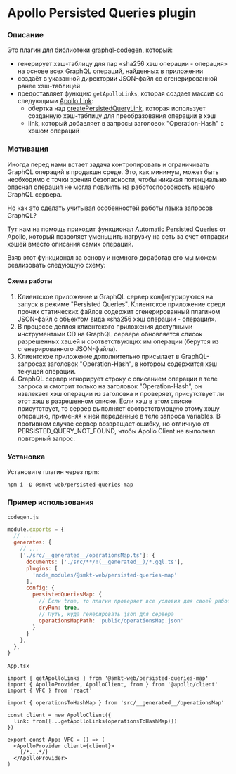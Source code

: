 # Apollo Persisted Queries plugin

### Описание

Это плагин для библиотеки [graphql-codegen](https://the-guild.dev/graphql/codegen), который:

- генерирует хэш-таблицу для пар «sha256 хэш операции - операция» на основе всех GraphQL операций, найденных в
  приложении
- создаёт в указанной директории JSON-файл со сгенерированной ранее хэш-таблицей
- предоставляет функцию `getApolloLinks`, которая создает массив со
  следующими [Apollo Link](https://www.apollographql.com/docs/react/api/link/introduction):
  - обертка над [createPersistedQueryLink](https://www.apollographql.com/docs/react/api/link/persisted-queries/),
    которая использует созданную хэш-таблицу для преобразования операции в хэш
  - link, который добавляет в запросы заголовок "Operation-Hash" с хэшом операций

### Мотивация

Иногда перед нами встает задача контролировать и ограничивать GraphQL операций в продакшн среде.
Это, как минимум, может быть необходимо с точки зрения безопасности, чтобы никакая потенциально опасная операция не
могла повлиять на работоспособность нашего GraphQL сервера.

Но как это сделать учитывая особенностей работы языка запросов GraphQL?

Тут нам на помощь приходит
функционал [Automatic Persisted Queries](https://www.apollographql.com/docs/apollo-server/performance/apq/) от Apollo,
который позволяет уменьшить нагрузку на сеть за счет отправки хэшей вместо описания самих операций.

Взяв этот функционал за основу и немного доработав его мы можем реализовать следующую схему:

#### Схема работы

1. Клиентское приложение и GraphQL сервер конфигурируются на запуск в режиме "Persisted Queries". Клиентское приложение
   среди прочих статических файлов содержит сгенерированный плагином JSON-файл с объектом вида «sha256 хэш операции -
   операция».
2. В процессе деплоя клиентского приложения доступными инструментами CD на GraphQL сервере обновляется список
   разрешенных хэшей и соответствующих им операции (берутся из сгенерированного JSON-файла).
3. Клиентское приложение дополнительно присылает в GraphQL-запросах заголовок "Operation-Hash", в котором содержится хэш
   текущей операции.
4. GraphQL сервер игнорирует строку с описанием операции в теле запроса и смотрит только на заголовок "Operation-Hash",
   он извлекает хэш операции из заголовка и проверяет, присутствует ли этот хэш в разрешенном списке.
   Если хэш в этом списке присутствует, то сервер выполняет соответствующую этому хэшу операцию, применяя к ней
   переданные в теле запроса variables.
   В противном случае сервер возвращает ошибку, но отличную от PERSISTED_QUERY_NOT_FOUND, чтобы Apollo Client не
   выполнял повторный запрос.

### Установка

Установите плагин через npm:

```
npm i -D @smkt-web/persisted-queries-map
```

### Пример использования

`codegen.js`

```javascript
module.exports = {
  // ...
  generates: {
    // ...
    ['./src/__generated__/operationsMap.ts']: {
      documents: ['./src/**/!(__generated__)/*.gql.ts'],
      plugins: [
        'node_modules/@smkt-web/persisted-queries-map'
      ],
      config: {
        persistedQueriesMap: {
          // Если true, то плагин проверяет все условия для своей работы, но не генерирует данные
          dryRun: true,
          // Путь, куда генерировать json для сервера
          operationsMapPath: 'public/operationsMap.json'
        }
      }
    },
  },
}
```

`App.tsx`

```tsx
import { getApolloLinks } from '@smkt-web/persisted-queries-map'
import { ApolloProvider, ApolloClient, from } from '@apollo/client'
import { VFC } from 'react'

import { operationsToHashMap } from 'src/__generated__/operationsMap'

const client = new ApolloClient({
  link: from([...getApolloLinks(operationsToHashMap)])
})

export const App: VFC = () => (
  <ApolloProvider client={client}>
    {/*...*/}
  </ApolloProvider>
)
```
